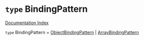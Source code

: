 # `type` BindingPattern

[Documentation Index](../README.md)

`type` BindingPattern = [ObjectBindingPattern](../interface.ObjectBindingPattern/README.md) | [ArrayBindingPattern](../interface.ArrayBindingPattern/README.md)